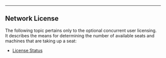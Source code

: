   ---------------------
  **Network License**
  ---------------------

The following topic pertains only to the optional concurrent user
licensing.  It describes the means for determining the number of
available seats and machines that are taking up a seat:

-   [License Status](License%20Status.htm)
